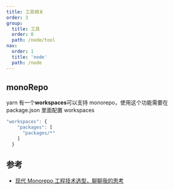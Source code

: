```yaml
---
title: 工具相关
order: 3
group:
  title: 工具
  order: 0
  path: /node/tool
nav:
  order: 1
  title: 'node'
  path: /node
---
```


## monoRepo

yarn 有一个**workspaces**可以支持 monorepo，使用这个功能需要在 package.json 里面配置 workspaces

```js
"workspaces": {
    "packages": [
      "packages/*"
    ]
  }
```

## 参考

- [现代 Monorepo 工程技术选型，聊聊我的思考](https://mp.weixin.qq.com/s/99nozy-vtFMGcBTxYvumWA)
